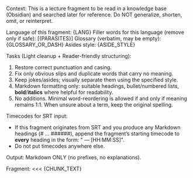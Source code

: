 Context: This is a lecture fragment to be read in a knowledge base (Obsidian) and searched later for reference.
Do NOT generalize, shorten, omit, or reinterpret.

Language of this fragment: {LANG}
Filler words for this language (remove only if safe): [{PARASITES}]
Glossary (verbatim, may be empty): {GLOSSARY_OR_DASH}
Asides style: {ASIDE_STYLE}

Tasks (Light cleanup + Reader-friendly structuring):
1) Restore correct punctuation and casing.
2) Fix only obvious slips and duplicate words that carry no meaning.
3) Keep jokes/asides; visually separate them using the specified style.
4) Markdown formatting only: suitable headings, bullet/numbered lists, **bold**/**italics** where helpful for readability.
5) No additions. Minimal word-reordering is allowed if and only if meaning remains 1:1. When unsure about a term, keep the original spelling.

Timecodes for SRT input:
- If this fragment originates from SRT and you produce any Markdown headings (# … ######), append the fragment’s starting timecode to **every** heading in the form: " — [HH:MM:SS]".
- Do not put timecodes anywhere else.

Output: Markdown ONLY (no prefixes, no explanations).

Fragment:
<<<
{CHUNK_TEXT}
>>>
